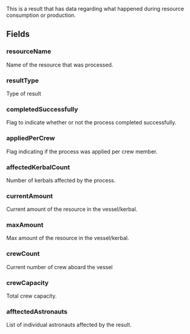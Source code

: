             
This is a result that has data regarding what happened during resource consumption or production.
        
## Fields

### resourceName
Name of the resource that was processed.
### resultType
Type of result
### completedSuccessfully
Flag to indicate whether or not the process completed successfully.
### appliedPerCrew
Flag indicating if the process was applied per crew member.
### affectedKerbalCount
Number of kerbals affected by the process.
### currentAmount
Current amount of the resource in the vessel/kerbal.
### maxAmount
Max amount of the resource in the vessel/kerbal.
### crewCount
Current number of crew aboard the vessel
### crewCapacity
Total crew capacity.
### afftectedAstronauts
List of individual astronauts affected by the result.

